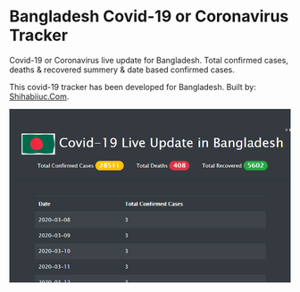 # Bangladesh Covid-19 or Coronavirus Tracker
Covid-19 or Coronavirus live update for Bangladesh. Total confirmed cases, deaths &amp; recovered summery &amp; date based confirmed cases.

This covid-19 tracker has been developed for Bangladesh.
Built by: [Shihabiiuc.Com](https://www.shihabiiuc.com/).

<a href="https://shihabiiuc.github.io/covid-19-tracker-bd/"><img src="assets/img/screenshot.png" title="Covid-19 Update Bangladesh" alt="covid-19, coronavirus, bangladesh"></a>
